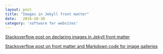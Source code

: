 ```yaml
---
layout: post
title: "Images in Jekyll front matter"
date:   2016-10-30
category: 'software for websites'
---
```


[Stackoverflow post on declaring images in Jekyll front matter](http://stackoverflow.com/questions/25295418/jekyll-declare-image-path-in-front-matter-as-variable-using-site-url)


[Stackoverflow post on front matter and Markdown code for image galleries](http://stackoverflow.com/questions/29036378/jekyll-dealing-with-images-in-markdown?rq=1)

